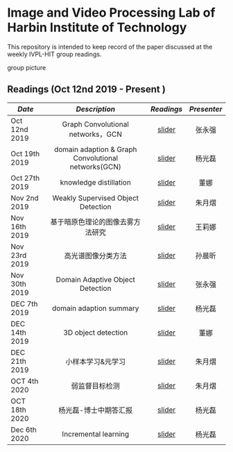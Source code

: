 # Image and Video Processing Lab of Harbin Institute of Technology
This repository is intended to keep record of the paper discussed at the weekly IVPL-HIT group readings.

group picture

## Readings (Oct 12nd 2019 - Present )

*Date* | *Description* | *Readings* | *Presenter*
-------- | :-----------:  | :-----------: | :-----------:|
Oct 12nd 2019 | Graph Convolutional networks，GCN | [slider](/material/ppt/GCN_张永强.pptx) | 张永强 
Oct 19th 2019 | domain adaption & Graph Convolutional networks(GCN) |[slider](/material/ppt/组会20191019.pptx) | 杨光磊
Oct 27th 2019 | knowledge distillation |[slider](/material/ppt/10、27组会.pptx) | 董娜
Nov 2nd 2019 | Weakly Supervised Object Detection |[slider](/material/ppt/组会20191102.pptx) | 朱月熠
Nov 16th 2019 | 基于暗原色理论的图像去雾方法研究 |[slider](/material/ppt/王莉娜(2).pptx) | 王莉娜
Nov 23rd 2019 | 高光谱图像分类方法 |[slider](/material/ppt/高光谱图像分类.pptx) | 孙晨昕
Nov 30th 2019 | Domain Adaptive Object Detection |[slider](/material/ppt/DA_Object_Detection_张永强.pptx) | 张永强 
DEC 7th 2019 |  domain adaption summary |[slider](/material/ppt/组会20191207.pptx) | 杨光磊 
DEC 14th 2019 | 3D object detection |[slider](/material/ppt/12.14组会.pptx) | 董娜
DEC 21th 2019 | 小样本学习&元学习 |[slider](/material/ppt/组会20191221.pptx) | 朱月熠
OCT 4th 2020 | 弱监督目标检测 |[slider](/material/ppt/朱月熠-20201004.pptx)| 朱月熠
OCT 18th 2020 | 杨光磊-博士中期答汇报 |[slider](/material/ppt/杨光磊-博士中期答汇报-20201018.ppt)| 杨光磊
Dec 6th 2020 | Incremental learning |[slider](/material/ppt/杨光磊-组会汇报-20201205.ppt)| 杨光磊
